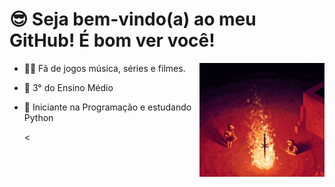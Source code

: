 

 # 😎 Seja bem-vindo(a) ao meu GitHub! É bom ver você!
 <img src = "giphy.webp" width = "200px" align = "right">
 

- 🐱‍👤 Fã de jogos música, séries e filmes.
- 📒 3° do Ensino Médio
- 🤖 Iniciante na Programação e estudando Python

  <
